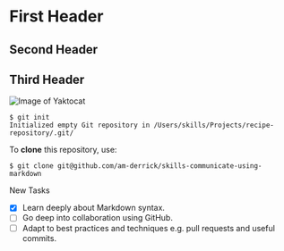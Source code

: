 # First Header
## Second Header
## Third Header

![Image of Yaktocat](https://octodex.github.com/images/yaktocat.png)

```
$ git init
Initialized empty Git repository in /Users/skills/Projects/recipe-repository/.git/
```

To **clone** this repository, use:
```
$ git clone git@github.com/am-derrick/skills-communicate-using-markdown
```

New Tasks
- [x] Learn deeply about Markdown syntax.
- [ ] Go deep into collaboration using GitHub.
- [ ] Adapt to best practices and techniques e.g. pull requests and useful commits.
